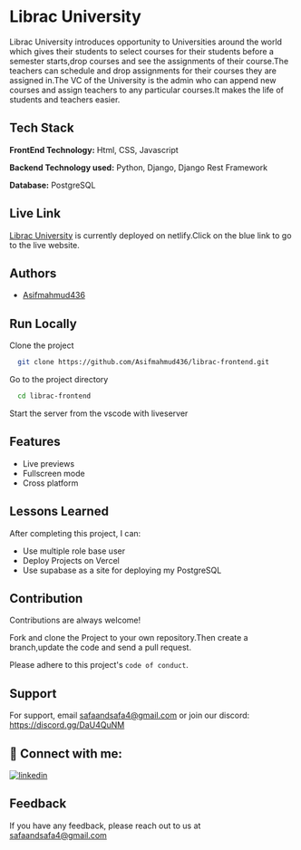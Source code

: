 
# Librac University

Librac University introduces opportunity to Universities around the world which gives their students to select courses for their students before a semester starts,drop courses and see the assignments of their course.The teachers can schedule and drop assignments for their courses they are assigned in.The VC of the University is the admin who can append new courses and assign teachers to any particular courses.It makes the life of students and teachers easier.

## Tech Stack

**FrontEnd Technology:**  Html, CSS, Javascript

**Backend Technology used:**  Python, Django, Django Rest Framework

**Database:**  PostgreSQL



## Live Link

[Librac University](https://librac.netlify.app/) is currently deployed on netlify.Click on the blue link to go to the live website.


## Authors

- [Asifmahmud436](https://github.com/Asifmahmud436)



## Run Locally

Clone the project

```bash
  git clone https://github.com/Asifmahmud436/librac-frontend.git
```

Go to the project directory

```bash
  cd librac-frontend
```

Start the server from the vscode with liveserver


## Features

- Live previews
- Fullscreen mode
- Cross platform

## Lessons Learned

After completing this project, I can: 
- Use multiple role base user 
- Deploy Projects on Vercel 
- Use supabase as a site for deploying my PostgreSQL


## Contribution

Contributions are always welcome!

Fork and clone the Project to your own repository.Then create a branch,update the code and send a pull request.

Please adhere to this project's `code of conduct`.


## Support

For support, email safaandsafa4@gmail.com or join our discord: https://discord.gg/DaU4QuNM






## 🔗 Connect with me:
[![linkedin](https://img.shields.io/badge/linkedin-0A66C2?style=for-the-badge&logo=linkedin&logoColor=white)](https://www.linkedin.com/in/asif-mahmud-3bb1a627a/)

## Feedback

If you have any feedback, please reach out to us at safaandsafa4@gmail.com

